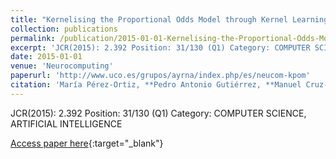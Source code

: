 ```yaml
---
title: "Kernelising the Proportional Odds Model through Kernel Learning techniques"
collection: publications
permalink: /publication/2015-01-01-Kernelising-the-Proportional-Odds-Model-through-Kernel-Learning-techniques
excerpt: 'JCR(2015): 2.392 Position: 31/130 (Q1) Category: COMPUTER SCIENCE, ARTIFICIAL INTELLIGENCE'
date: 2015-01-01
venue: 'Neurocomputing'
paperurl: 'http://www.uco.es/grupos/ayrna/index.php/es/neucom-kpom'
citation: 'María Pérez-Ortiz, **Pedro Antonio Gutiérrez, **Manuel Cruz-Ramírez, Javier Sánchez-Monedero, César Hervás-Martínez, &quot;Kernelising the Proportional Odds Model through Kernel Learning techniques.&quot; Neurocomputing, Vol. 126, 2015, pp.23--33.'
---
```

JCR(2015): 2.392 Position: 31/130 (Q1) Category: COMPUTER SCIENCE, ARTIFICIAL INTELLIGENCE

[Access paper here](http://www.uco.es/grupos/ayrna/index.php/es/neucom-kpom){:target="_blank"}
